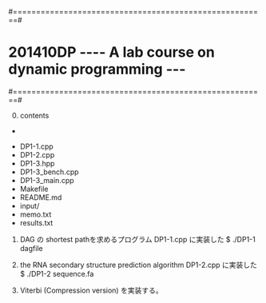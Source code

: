 #=======================================================#
# 201410DP ---- A lab course on dynamic programming --- #
#=======================================================#

0) contents
 +
  * DP1-1.cpp
  * DP1-2.cpp
  * DP1-3.hpp
  * DP1-3_bench.cpp
  * DP1-3_main.cpp
  * Makefile
  * README.md
  * input/
  * memo.txt
  * results.txt

1) DAG の shortest pathを求めるプログラム
 DP1-1.cpp に実装した
 $ ./DP1-1 dagfile

2) the RNA secondary structure prediction algorithm
 DP1-2.cpp に実装した
 $ ./DP1-2 sequence.fa

3) Viterbi (Compression version) を実装する。


